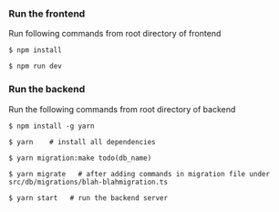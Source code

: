 ### Run the frontend

Run following commands from root directory of frontend

```
$ npm install

$ npm run dev

```


### Run the backend

Run the following commands from root directory of backend

```
$ npm install -g yarn

$ yarn    # install all dependencies

$ yarn migration:make todo(db_name)

$ yarn migrate   # after adding commands in migration file under src/db/migrations/blah-blahmigration.ts

$ yarn start   # run the backend server
```
